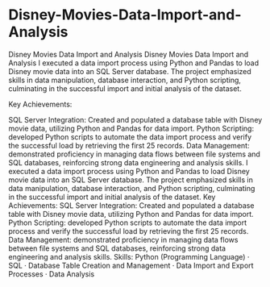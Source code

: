 # Disney-Movies-Data-Import-and-Analysis
Disney Movies Data Import and Analysis
Disney Movies Data Import and Analysis
I executed a data import process using Python and Pandas to load Disney movie data into an SQL Server database. The project emphasized skills in data manipulation, database interaction, and Python scripting, culminating in the successful import and initial analysis of the dataset.

Key Achievements:

SQL Server Integration: Created and populated a database table with Disney movie data, utilizing Python and Pandas for data import.
Python Scripting: developed Python scripts to automate the data import process and verify the successful load by retrieving the first 25 records.
Data Management: demonstrated proficiency in managing data flows between file systems and SQL databases, reinforcing strong data engineering and analysis skills.
I executed a data import process using Python and Pandas to load Disney movie data into an SQL Server database. The project emphasized skills in data manipulation, database interaction, and Python scripting, culminating in the successful import and initial analysis of the dataset. Key Achievements: SQL Server Integration: Created and populated a database table with Disney movie data, utilizing Python and Pandas for data import. Python Scripting: developed Python scripts to automate the data import process and verify the successful load by retrieving the first 25 records. Data Management: demonstrated proficiency in managing data flows between file systems and SQL databases, reinforcing strong data engineering and analysis skills.
Skills: Python (Programming Language) · SQL · Database Table Creation and Management · Data Import and Export Processes · Data Analysis
